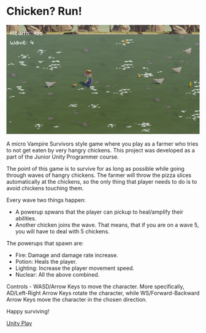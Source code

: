 # Chicken? Run!
![Screenshot](chicken-run.png)

A micro Vampire Survivors style game where you play as a farmer who tries to not get eaten by very hangry chickens. This project was developed as a part of the Junior Unity Programmer course.

The point of this game is to survive for as long as possible while going through waves of hangry chickens. The farmer will throw the pizza slices automatically at the chickens, so the only thing that player needs to do is to avoid chickens touching them.

Every wave two things happen:
- A powerup spwans that the player can pickup to heal/amplify their abilities.
- Another chicken joins the wave. That means, that if you are on a wave 5, you will have to deal with 5 chickens.

The powerups that spawn are:
- Fire: Damage and damage rate increase.
- Potion: Heals the player.
- Lighting: Increase the player movement speed.
- Nuclear: All the above combined.

Controls - WASD/Arrow Keys to move the character. More specifically, AD/Left-Right Arrow Keys rotate the character, while WS/Forward-Backward Arrow Keys move the character in the chosen direction.

Happy surviving!

[Unity Play](https://play.unity.com/mg/other/webgl-builds-363164)
